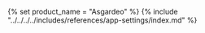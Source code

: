 {% set product_name = "Asgardeo" %}
{% include "../../../../includes/references/app-settings/index.md" %}